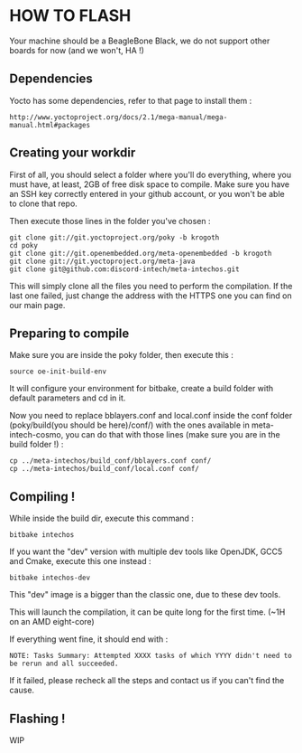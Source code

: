 # HOW TO FLASH

Your machine should be a BeagleBone Black, we do not support other boards for now (and we won't, HA !)

## Dependencies

Yocto has some dependencies, refer to that page to install them :

    http://www.yoctoproject.org/docs/2.1/mega-manual/mega-manual.html#packages

## Creating your workdir

First of all, you should select a folder where you'll do everything, where you must have, at least, 2GB of free disk space to compile. Make sure you have an SSH key correctly entered in your github account, or you won't be able to clone that repo.

Then execute those lines in the folder you've chosen :

    git clone git://git.yoctoproject.org/poky -b krogoth
    cd poky
    git clone git://git.openembedded.org/meta-openembedded -b krogoth
    git clone git://git.yoctoproject.org/meta-java
    git clone git@github.com:discord-intech/meta-intechos.git

This will simply clone all the files you need to perform the compilation. If the last one failed, just change the address with the HTTPS one you can find on our main page.

## Preparing to compile

Make sure you are inside the poky folder, then execute this :

    source oe-init-build-env

It will configure your environment for bitbake, create a build folder with default parameters and cd in it.

Now you need to replace bblayers.conf and local.conf inside the conf folder (poky/build(you should be here)/conf/) with the ones available in meta-intech-cosmo, you can do that with those lines (make sure you are in the build folder !) :

    cp ../meta-intechos/build_conf/bblayers.conf conf/
    cp ../meta-intechos/build_conf/local.conf conf/

## Compiling !

While inside the build dir, execute this command :

    bitbake intechos

If you want the "dev" version with multiple dev tools like OpenJDK, GCC5 and Cmake, execute this one instead :

    bitbake intechos-dev
    
This "dev" image is a bigger than the classic one, due to these dev tools.

This will launch the compilation, it can be quite long for the first time. (~1H on an AMD eight-core)

If everything went fine, it should end with :

    NOTE: Tasks Summary: Attempted XXXX tasks of which YYYY didn't need to be rerun and all succeeded.
    
If it failed, please recheck all the steps and contact us if you can't find the cause.

## Flashing !

WIP
